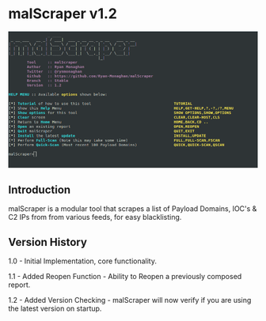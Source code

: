 malScraper v1.2
===============

![malScraper Screenshot](https://github.com/Ryan-Monaghan/ryanmonaghan.github.io/blob/master/Screenshot%20from%202020-01-23%2014-21-06.png)

Introduction
------------
malScraper is a modular tool that scrapes a list of Payload Domains, IOC's &amp; C2 IPs from from various feeds, for easy blacklisting.

Version History
------------
1.0 - Initial Implementation, core functionality.

1.1 - Added Reopen Function - Ability to Reopen a previously composed report.


1.2 - Added Version Checking - malScraper will now verify if you are using the latest version on startup.
